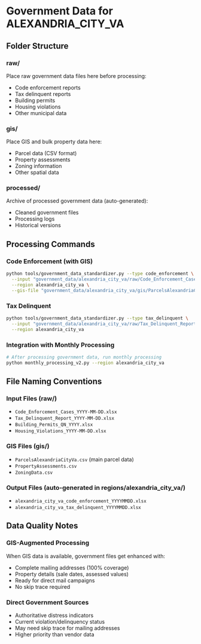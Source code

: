 # Government Data for ALEXANDRIA_CITY_VA

## Folder Structure

### raw/
Place raw government data files here before processing:
- Code enforcement reports
- Tax delinquent reports  
- Building permits
- Housing violations
- Other municipal data

### gis/
Place GIS and bulk property data here:
- Parcel data (CSV format)
- Property assessments
- Zoning information
- Other spatial data

### processed/
Archive of processed government data (auto-generated):
- Cleaned government files
- Processing logs
- Historical versions

## Processing Commands

### Code Enforcement (with GIS)
```bash
python tools/government_data_standardizer.py --type code_enforcement \
  --input "government_data/alexandria_city_va/raw/Code_Enforcement_Cases.xlsx" \
  --region alexandria_city_va \
  --gis-file "government_data/alexandria_city_va/gis/ParcelsAlexandriaCityVa.csv"
```

### Tax Delinquent
```bash  
python tools/government_data_standardizer.py --type tax_delinquent \
  --input "government_data/alexandria_city_va/raw/Tax_Delinquent_Report.xlsx" \
  --region alexandria_city_va
```

### Integration with Monthly Processing
```bash
# After processing government data, run monthly processing
python monthly_processing_v2.py --region alexandria_city_va
```

## File Naming Conventions

### Input Files (raw/)
- `Code_Enforcement_Cases_YYYY-MM-DD.xlsx`
- `Tax_Delinquent_Report_YYYY-MM-DD.xlsx` 
- `Building_Permits_QN_YYYY.xlsx`
- `Housing_Violations_YYYY-MM-DD.xlsx`

### GIS Files (gis/)
- `ParcelsAlexandriaCityVa.csv` (main parcel data)
- `PropertyAssessments.csv`
- `ZoningData.csv`

### Output Files (auto-generated in regions/alexandria_city_va/)
- `alexandria_city_va_code_enforcement_YYYYMMDD.xlsx`
- `alexandria_city_va_tax_delinquent_YYYYMMDD.xlsx`

## Data Quality Notes

### GIS-Augmented Processing
When GIS data is available, government files get enhanced with:
- Complete mailing addresses (100% coverage)
- Property details (sale dates, assessed values)
- Ready for direct mail campaigns
- No skip trace required

### Direct Government Sources
- Authoritative distress indicators
- Current violation/delinquency status
- May need skip trace for mailing addresses
- Higher priority than vendor data

